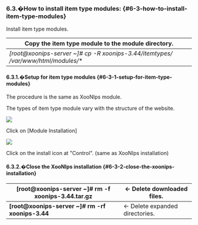 ### 6.3.�How to install item type modules: {#6-3-how-to-install-item-type-modules}

Install item type modules.

| Copy the item type module to the module directory. |
| --- |
| **[root@xoonips-server ~]# cp -R xoonips-3.44/itemtypes/* /var/www/html/modules/** |

#### 6.3.1.�Setup for item type modules {#6-3-1-setup-for-item-type-modules}

The procedure is the same as XooNIps module.

The types of item type module vary with the structure of the website.

![](images\xoonips-install03.png)

Click on [Module Installation]

![](images\xoonips-install32.png)

Click on the install icon at &quot;Control&quot;. (same as XooNIps installation)

#### 6.3.2.�Close the XooNIps installation {#6-3-2-close-the-xoonips-installation}

| **[root@xoonips-server ~]# rm -f xoonips-3.44.tar.gz** | ← Delete downloaded files. |
| --- | --- |
| **[root@xoonips-server ~]# rm -rf xoonips-3.44** | ← Delete expanded directories. |